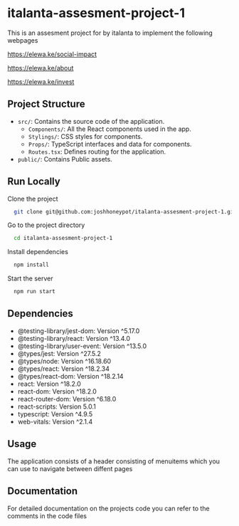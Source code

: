 
# italanta-assesment-project-1

This is an assesment project for by italanta to implement the following webpages

https://elewa.ke/social-impact

https://elewa.ke/about

https://elewa.ke/invest



## Project Structure

- `src/`: Contains the source code of the application.
  - `Components/`: All the React components used in the app.
  - `Stylings/`: CSS styles for components.
  - `Props/`: TypeScript interfaces and data for components.
  - `Routes.tsx`: Defines routing for the application.
- `public/`: Contains Public assets.
## Run Locally

Clone the project

```bash
  git clone git@github.com:joshhoneypot/italanta-assesment-project-1.git
```

Go to the project directory

```bash
  cd italanta-assesment-project-1
```

Install dependencies

```bash
  npm install
```

Start the server

```bash
  npm run start
```


## Dependencies
- @testing-library/jest-dom: Version ^5.17.0
- @testing-library/react: Version ^13.4.0
- @testing-library/user-event: Version ^13.5.0
- @types/jest: Version ^27.5.2
- @types/node: Version ^16.18.60
- @types/react: Version ^18.2.34
- @types/react-dom: Version ^18.2.14
- react: Version ^18.2.0
- react-dom: Version ^18.2.0
- react-router-dom: Version ^6.18.0
- react-scripts: Version 5.0.1
- typescript: Version ^4.9.5
- web-vitals: Version ^2.1.4


## Usage
The application consists of a header consisting of menuitems which you can use to navigate between diffent pages




## Documentation

For detailed documentation on the projects code you can refer to the comments in the code files

